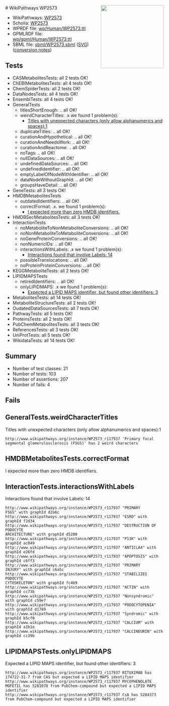 <img style="float: right; width: 200px" src="../logo.png" />
# WikiPathways WP2573

* WikiPathways: [WP2573](https://identifiers.org/wikipathways:WP2573)
* Scholia: [WP2573](https://scholia.toolforge.org/wikipathways/WP2573)
* WPRDF file: [wp/Human/WP2573.ttl](../wp/Human/WP2573.ttl)
* GPMLRDF file: [wp/gpml/Human/WP2573.ttl](../wp/gpml/Human/WP2573.ttl)
* SBML file: [sbml/WP2573.sbml](../sbml/WP2573.sbml) ([SVG](../sbml/WP2573.svg)) ([conversion notes](../sbml/WP2573.txt))

## Tests
* CASMetabolitesTests: all 2 tests OK!
* ChEBIMetabolitesTests: all 4 tests OK!
* ChemSpiderTests: all 2 tests OK!
* DataNodesTests: all 4 tests OK!
* EnsemblTests: all 4 tests OK!
* GeneralTests
    * titlesShortEnough: .. all OK!
    * weirdCharacterTitles: .x we found 1 problem(s):
        * [Titles with unexpected characters (only allow alphanumerics and spaces):1](#fda87b3f)
    * duplicateTitles: .. all OK!
    * curationAndHypothetical: .. all OK!
    * curationAndNeedsWork: .. all OK!
    * curationAndReactome: .. all OK!
    * noTags: .. all OK!
    * nullDataSources: .. all OK!
    * undefinedDataSources: .. all OK!
    * undefinedIdentifier: .. all OK!
    * emptyLabelOfNodeWithIdentifier: .. all OK!
    * dataNodeWithoutGraphId: .. all OK!
    * groupsHaveDetail: .. all OK!
* GeneTests: all 3 tests OK!
* HMDBMetabolitesTests
    * outdatedIdentifiers: .. all OK!
    * correctFormat: .x. we found 1 problem(s):
        * [I expected more than zero HMDB identifiers.](#ad154c1e)
* HMDBSecMetabolitesTests: all 3 tests OK!
* InteractionTests
    * noMetaboliteToNonMetaboliteConversions: .. all OK!
    * noNonMetaboliteToMetaboliteConversions: .. all OK!
    * noGeneProteinConversions: .. all OK!
    * nonNumericIDs: .. all OK!
    * interactionsWithLabels: .x we found 1 problem(s):
        * [Interactions found that involve Labels: 14](#fe97a8bc)
    * possibleTranslocations: .. all OK!
    * noProteinProteinConversions: .. all OK!
* KEGGMetaboliteTests: all 2 tests OK!
* LIPIDMAPSTests
    * retiredIdentifiers: .. all OK!
    * onlyLIPIDMAPS: .x we found 1 problem(s):
        * [Expected a LIPID MAPS identifier, but found other identifiers: 3](#48cc60ba)
* MetabolitesTests: all 14 tests OK!
* MetaboliteStructureTests: all 2 tests OK!
* OudatedDataSourcesTests: all 7 tests OK!
* PathwayTests: all 5 tests OK!
* ProteinsTests: all 2 tests OK!
* PubChemMetabolitesTests: all 3 tests OK!
* ReferencesTests: all 3 tests OK!
* UniProtTests: all 5 tests OK!
* WikidataTests: all 14 tests OK!


## Summary

* Number of test classes: 21
* Number of tests: 103
* Number of assertions: 207
* Number of fails: 4

## Fails

<a name="fda87b3f" />

## GeneralTests.weirdCharacterTitles

Titles with unexpected characters (only allow alphanumerics and spaces):1
```
http://www.wikipathways.org/instance/WP2573_r117937 'Primary focal segmental glomerulosclerosis (FSGS)' has 2 weird characters
```

<a name="ad154c1e" />

## HMDBMetabolitesTests.correctFormat

I expected more than zero HMDB identifiers.
<a name="fe97a8bc" />

## InteractionTests.interactionsWithLabels

Interactions found that involve Labels: 14
```
http://www.wikipathways.org/instance/WP2573_r117937 "PRIMARY 
FSGS" with graphId d2a6c
http://www.wikipathways.org/instance/WP2573_r117937 "ESRD" with graphId f2d34
http://www.wikipathways.org/instance/WP2573_r117937 "DESTRUCTION OF
PODOCYTE
ARCHITECTURE" with graphId d5200
http://www.wikipathways.org/instance/WP2573_r117937 "P13K" with graphId ac049
http://www.wikipathways.org/instance/WP2573_r117937 "ANTICLA4" with graphId e26fd
http://www.wikipathways.org/instance/WP2573_r117937 "APOPTOSIS" with graphId c6ff3
http://www.wikipathways.org/instance/WP2573_r117937 "PRIMARY 
INJURY" with graphId c6a5c
http://www.wikipathways.org/instance/WP2573_r117937 "STABILIZES 
PODOCYTE
CYTOSKELETON" with graphId fc4b9
http://www.wikipathways.org/instance/WP2573_r117937 "ACTIN" with graphId cc73b
http://www.wikipathways.org/instance/WP2573_r117937 "Nonsyndromic" with graphId c59e7
http://www.wikipathways.org/instance/WP2573_r117937 "PODOCYTOPENIA" with graphId d1789
http://www.wikipathways.org/instance/WP2573_r117937 "Syndromic" with graphId b5cf0
http://www.wikipathways.org/instance/WP2573_r117937 "CALCIUM" with graphId a1b1e
http://www.wikipathways.org/instance/WP2573_r117937 "CALCINEURIN" with graphId cc39b
```

<a name="48cc60ba" />

## LIPIDMAPSTests.onlyLIPIDMAPS

Expected a LIPID MAPS identifier, but found other identifiers: 3
```
http://www.wikipathways.org/instance/WP2573_r117937 RITUXIMAB has 174722-31-7 from CAS but expected a LIPID MAPS identifier
http://www.wikipathways.org/instance/WP2573_r117937 MYCOPHENOLATE MOFETIL has 5281078 from PubChem-compound but expected a LIPID MAPS identifier
http://www.wikipathways.org/instance/WP2573_r117937 CsA has 5284373 from PubChem-compound but expected a LIPID MAPS identifier
```

